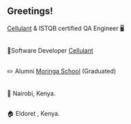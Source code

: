 ## Greetings!

<a href="https://www.cellulant.io/" target="_blank">Cellulant</a> &  ISTQB certified QA Engineer :desktop_computer:	
## 

 :briefcase:Software Developer <a href="https://www.cellulant.io/" target="_blank">Cellulant</a>

##

 :pencil2:	Alumni <a href="https://moringaschool.com">Moringa School</a> (Graduated)
 
 ##
 

:pushpin:	Nairobi, Kenya.

##

:house:	Eldoret , Kenya.


